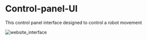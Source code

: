 # Control-panel-UI
This control panel interface designed to control a robot movement

![website_interface](https://user-images.githubusercontent.com/52878841/85181268-23909700-b28e-11ea-889c-731f70b275d3.gif)
